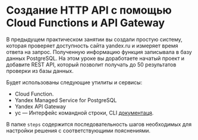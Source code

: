 # Создание HTTP API с помощью Cloud Functions и API Gateway 

В предыдущем практическом занятии вы создали простую систему, которая проверяет доступность сайта yandex.ru и измеряет время ответа на запрос. Полученную информацию функция записывала в базу данных PostgreSQL. На этом уроке вы доработаете начатый проект и добавите REST API, который позволит получать до 50 результатов проверки из базы данных.


Будет использованы следующие утилиты и сервисы: 
* Cloud Function.
* Yandex Managed Service for PostgreSQL
* Yandex API Gateway
* yc — Интерфейс командной строки, CLI [документаця](https://cloud.yandex.ru/docs/cli/quickstart#install).

В папке `steps` содержится последовательность шагов необходимых для настройки решения с соответствующими пояснениями.